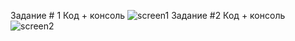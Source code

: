 Задание # 1 Код + консоль
![screen1](https://user-images.githubusercontent.com/74828654/99883280-8b7d4c00-2c37-11eb-96a7-ed4d76572635.png)
Задание #2 Код + консоль
![screen2](https://user-images.githubusercontent.com/74828654/99883342-dbf4a980-2c37-11eb-8efc-d8ed412ada07.png)
